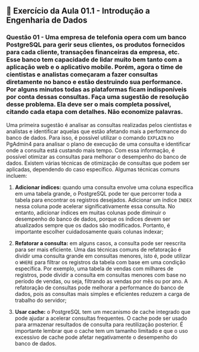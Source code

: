## 📝 Exercício da Aula 01.1 - Introdução a Engenharia de Dados

### Questão 01 - Uma empresa de telefonia opera com um banco PostgreSQL para gerir seus clientes, os produtos fornecidos para cada cliente, transações financeiras da empresa, etc. Esse banco tem capacidade de lidar muito bem tanto com a aplicação web e o aplicativo mobile. Porém, agora o time de cientistas e analistas começaram a fazer consultas diretamente no banco e estão destruindo sua performance. Por alguns minutos todas as plataformas ficam indisponíveis por conta dessas consultas. Faça uma sugestão de resolução desse problema. Ela deve ser o mais completa possível, citando cada etapa com detalhes. Não economize palavras.

Uma primeira sugestão é analisar as consultas realizadas pelos cientistas e analistas e identificar aquelas que estão afetando mais a performance do banco de dados. Para isso, é possível utilizar o comando `EXPLAIN` no PgAdmin4 para analisar o plano de execução de uma consulta e identificar onde a consulta está custando mais tempo. Com essa informação, é possível otimizar as consultas para melhorar o desempenho do banco de dados. Existem várias técnicas de otimização de consultas que podem ser aplicadas, dependendo do caso específico. Algumas técnicas comuns incluem:

1. **Adicionar índices:** quando uma consulta envolve uma coluna específica em uma tabela grande, o PostgreSQL pode ter que percorrer toda a tabela para encontrar os registros desejados. Adicionar um índice `INDEX` nessa coluna pode acelerar significativamente essa consulta. No entanto, adicionar índices em muitas colunas pode diminuir o desempenho do banco de dados, porque os índices devem ser atualizados sempre que os dados são modificados. Portanto, é importante escolher cuidadosamente quais colunas indexar;

2. **Refatorar a consulta:** em alguns casos, a consulta pode ser reescrita para ser mais eficiente. Uma das técnicas comuns de refatoração é dividir uma consulta grande em consultas menores, isto é, pode utilizar o `WHERE` para filtrar os registros da tabela com base em uma condição específica. Por exemplo, uma tabela de vendas com milhares de registros, pode dividir a consulta em consultas menores com base no período de vendas, ou seja, filtrando as vendas por mês ou por ano. A refatoração de consultas pode melhorar a performance do banco de dados, pois as consultas mais simples e eficientes reduzem a carga de trabalho do servidor;

3. **Usar cache:** o PostgreSQL tem um mecanismo de cache integrado que pode ajudar a acelerar consultas frequentes. O cache pode ser usado para armazenar resultados de consulta para reutilização posterior. É importante lembrar que o cache tem um tamanho limitado e que o uso excessivo de cache pode afetar negativamente o desempenho do banco de dados.
